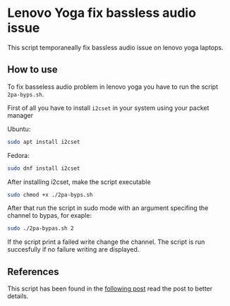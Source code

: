 # Lenovo Yoga fix bassless audio issue

This script temporaneally fix bassless audio issue on lenovo yoga laptops.

## How to use

To fix basseless audio problem in lenovo yoga you have to run the script `2pa-byps.sh`.

First of all you have to install `i2cset` in your system using your packet manager

Ubuntu:

``` bash
sudo apt install i2cset
```

Fedora:

```bash
sudo dnf install i2cset
```

After installing i2cset, make the script executable

```bash
sudo chmod +x ./2pa-byps.sh
```

After that run the script in sudo mode with an argument specifing the channel to bypas, for exaple:

```bash
sudo ./2pa-bypas.sh 2
```

If the script print a failed write change the channel. The script is run succesfully if no failure writing are displayed.

## References

This script has been found in the [following post](https://github.com/karypid/YogaPro-16IMH9/issues/2) read the post to better details.